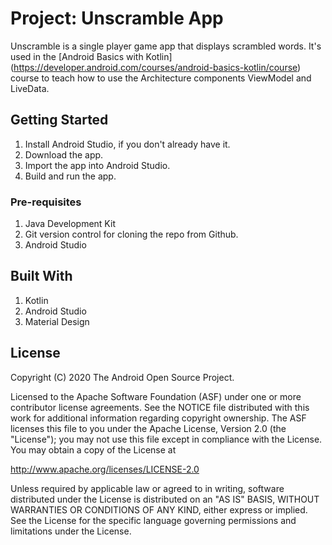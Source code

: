 # Project: Unscramble App
Unscramble is  a single player game app that displays scrambled words. It's used in the [Android Basics with Kotlin]
(https://developer.android.com/courses/android-basics-kotlin/course) course to teach how to use the Architecture components ViewModel and LiveData.

## Getting Started
1. Install Android Studio, if you don't already have it.
2. Download the app.
3. Import the app into Android Studio.
4. Build and run the app.

### Pre-requisites
1. Java Development Kit
2. Git version control for cloning the repo from Github.
3. Android Studio

## Built With
1. Kotlin
2. Android Studio
3. Material Design

License
-------

Copyright (C) 2020 The Android Open Source Project.

Licensed to the Apache Software Foundation (ASF) under one or more contributor
license agreements.  See the NOTICE file distributed with this work for
additional information regarding copyright ownership.  The ASF licenses this
file to you under the Apache License, Version 2.0 (the "License"); you may not
use this file except in compliance with the License.  You may obtain a copy of
the License at

  http://www.apache.org/licenses/LICENSE-2.0

Unless required by applicable law or agreed to in writing, software
distributed under the License is distributed on an "AS IS" BASIS, WITHOUT
WARRANTIES OR CONDITIONS OF ANY KIND, either express or implied.  See the
License for the specific language governing permissions and limitations under
the License.

